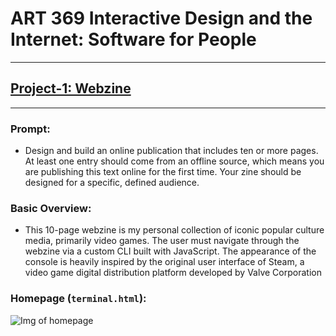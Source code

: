 # ART 369 Interactive Design and the Internet: Software for People 
---

## [Project-1: Webzine](https://github.com/ExzoZbta/interactive/tree/main/project-1/final)
---
  ### **Prompt**:
   - Design and build an online publication that includes ten or more pages.   At least one entry should come from an offline source, which means you are publishing this text online for the first time. Your zine should be designed for a specific, defined audience.

  ### **Basic Overview**:
   - This 10-page webzine is my personal collection of iconic popular culture media, primarily video games. The user must navigate through the webzine via a custom CLI built with JavaScript. The appearance of the console is heavily inspired by the original user interface of Steam, a video game digital distribution platform developed by Valve Corporation

  ### **Homepage** (`terminal.html`):
  ![Img of homepage](https://i.imgur.com/2ckqZzL.png)

